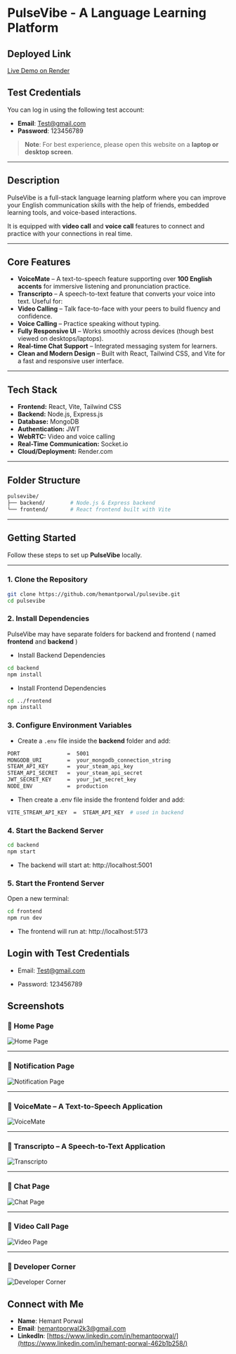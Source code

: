 # PulseVibe - A Language Learning Platform

##  Deployed Link

 [Live Demo on Render](https://pulsevibe1.onrender.com)

##  Test Credentials

You can log in using the following test account:

- **Email**: Test@gmail.com  
- **Password**: 123456789

>  **Note**: For best experience, please open this website on a **laptop or desktop screen**.

---

##  Description

PulseVibe is a full-stack language learning platform where you can improve your English communication skills with the help of friends, embedded learning tools, and voice-based interactions.

It is equipped with **video call** and **voice call** features to connect and practice with your connections in real time.

---

##  Core Features

-  **VoiceMate** – A text-to-speech feature supporting over **100 English accents** for immersive listening and pronunciation practice.
-  **Transcripto** – A speech-to-text feature that converts your voice into text. Useful for:
-  **Video Calling** – Talk face-to-face with your peers to build fluency and confidence.
-  **Voice Calling** – Practice speaking without typing.
-  **Fully Responsive UI** – Works smoothly across devices (though best viewed on desktops/laptops).
-  **Real-time Chat Support** – Integrated messaging system for learners.
-  **Clean and Modern Design** – Built with React, Tailwind CSS, and Vite for a fast and responsive user interface.

---

##  Tech Stack

- **Frontend:** React, Vite, Tailwind CSS
- **Backend:** Node.js, Express.js
- **Database:** MongoDB
- **Authentication:** JWT
- **WebRTC:** Video and voice calling
- **Real-Time Communication:** Socket.io
- **Cloud/Deployment:** Render.com

---

##  Folder Structure

```bash
pulsevibe/
├── backend/        # Node.js & Express backend
└── frontend/       # React frontend built with Vite
```
---

##  Getting Started

Follow these steps to set up **PulseVibe** locally.

---

###  1. Clone the Repository

```bash
git clone https://github.com/hemantporwal/pulsevibe.git
cd pulsevibe
```

###  2. Install Dependencies
PulseVibe may have separate folders for backend and frontend ( named **frontend** and **backend** )

- Install Backend Dependencies

```bash
cd backend
npm install

```

-  Install Frontend Dependencies
```bash
cd ../frontend
npm install
```

###  3. Configure Environment Variables

- Create a `.env` file inside the **backend** folder and add:

```bash
PORT               =  5001
MONGODB_URI        =  your_mongodb_connection_string
STEAM_API_KEY      =  your_steam_api_key
STEAM_API_SECRET   =  your_steam_api_secret
JWT_SECRET_KEY     =  your_jwt_secret_key
NODE_ENV           =  production
```

- Then create a .env file inside the frontend folder and add:

```bash
VITE_STREAM_API_KEY  =  STEAM_API_KEY  # used in backend

```

### 4. Start the Backend Server

```bash
cd backend
npm start

```

- The backend will start at: http://localhost:5001

### 5. Start the Frontend Server

Open a new terminal:

```bash
cd frontend
npm run dev

```
- The frontend will run at: http://localhost:5173

## Login with Test Credentials

- Email: Test@gmail.com

- Password: 123456789


##  Screenshots

### 🔹 Home Page
![Home Page](https://github.com/Porwal-Hemant/PulseVibe/blob/6e30a22845ceb392e6d26bb4938d8387eb34b8ef/Screenshot%202025-06-30%20130635.png?raw=true)

---

### 🔹 Notification Page
![Notification Page](https://github.com/Porwal-Hemant/PulseVibe/blob/6e30a22845ceb392e6d26bb4938d8387eb34b8ef/Screenshot%202025-06-30%20130648.png?raw=true)

---

### 🔹 VoiceMate – A Text-to-Speech Application
![VoiceMate](https://github.com/Porwal-Hemant/PulseVibe/blob/6e30a22845ceb392e6d26bb4938d8387eb34b8ef/Screenshot%202025-06-30%20130657.png?raw=true)

---

### 🔹 Transcripto – A Speech-to-Text Application
![Transcripto](https://github.com/Porwal-Hemant/PulseVibe/blob/6e30a22845ceb392e6d26bb4938d8387eb34b8ef/Screenshot%202025-06-30%20130705.png?raw=true)

---

### 🔹 Chat Page
![Chat Page](https://github.com/Porwal-Hemant/PulseVibe/blob/6e30a22845ceb392e6d26bb4938d8387eb34b8ef/Screenshot%202025-06-30%20130755.png?raw=true)

---

### 🔹 Video Call Page
![Video Page](https://github.com/Porwal-Hemant/PulseVibe/blob/6e30a22845ceb392e6d26bb4938d8387eb34b8ef/Screenshot%202025-06-30%20131101.png?raw=true)

---

### 🔹 Developer Corner
![Developer Corner](https://github.com/Porwal-Hemant/PulseVibe/blob/6e30a22845ceb392e6d26bb4938d8387eb34b8ef/Screenshot%202025-06-30%20131132.png?raw=true)


## Connect with Me 

- **Name**: Hemant Porwal  
- **Email**: [hemantporwal2k3@gmail.com](mailto:hemantporwal2k3@gmail.com)  
- **LinkedIn**: [https://www.linkedin.com/in/hemantporwal/](https://www.linkedin.com/in/hemant-porwal-462b1b258/)
   



